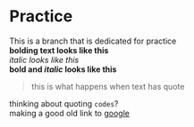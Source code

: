 # Practice
This is a branch that is dedicated for practice<br />
**bolding text looks like this**<br />
*italic looks like this*<br />
**bold and _italic_ looks like this**<br />
> this is what happens when text has quote<br />

thinking about quoting `codes`?<br />
making a good old link to [google](https://www.google.com)<br />
